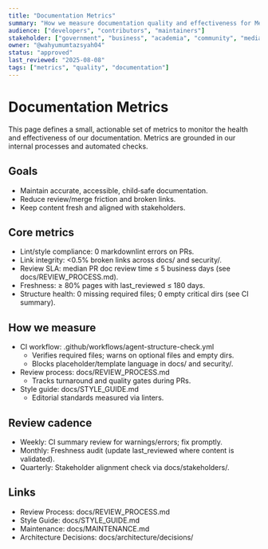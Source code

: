 ```yaml
---
title: "Documentation Metrics"
summary: "How we measure documentation quality and effectiveness for MerajutASA"
audience: ["developers", "contributors", "maintainers"]
stakeholder: ["government", "business", "academia", "community", "media"]
owner: "@wahyumumtazsyah04"
status: "approved"
last_reviewed: "2025-08-08"
tags: ["metrics", "quality", "documentation"]
---
```


# Documentation Metrics

This page defines a small, actionable set of metrics to monitor the health and effectiveness of our documentation. Metrics are grounded in our internal processes and automated checks.

## Goals
- Maintain accurate, accessible, child‑safe documentation.
- Reduce review/merge friction and broken links.
- Keep content fresh and aligned with stakeholders.

## Core metrics
- Lint/style compliance: 0 markdownlint errors on PRs.
- Link integrity: <0.5% broken links across docs/ and security/.
- Review SLA: median PR doc review time ≤ 5 business days (see docs/REVIEW_PROCESS.md).
- Freshness: ≥ 80% pages with last_reviewed ≤ 180 days.
- Structure health: 0 missing required files; 0 empty critical dirs (see CI summary).

## How we measure
- CI workflow: .github/workflows/agent-structure-check.yml
  - Verifies required files; warns on optional files and empty dirs.
  - Blocks placeholder/template language in docs/ and security/.
- Review process: docs/REVIEW_PROCESS.md
  - Tracks turnaround and quality gates during PRs.
- Style guide: docs/STYLE_GUIDE.md
  - Editorial standards measured via linters.

## Review cadence
- Weekly: CI summary review for warnings/errors; fix promptly.
- Monthly: Freshness audit (update last_reviewed where content is validated).
- Quarterly: Stakeholder alignment check via docs/stakeholders/.

## Links
- Review Process: docs/REVIEW_PROCESS.md
- Style Guide: docs/STYLE_GUIDE.md
- Maintenance: docs/MAINTENANCE.md
- Architecture Decisions: docs/architecture/decisions/
